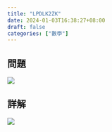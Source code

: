 ```yaml
---
title: "LPDLK2ZK"
date: 2024-01-03T16:38:27+08:00
draft: false
categories: ["數學"]
---
```

<!--more-->

## 問題
<img src="/posts/solution/LPDLK2ZK-q.png">

## 詳解
<img src="/posts/solution/LPDLK2ZK-sol.png">

